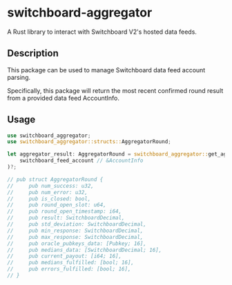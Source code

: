 # switchboard-aggregator

A Rust library to interact with Switchboard V2's hosted data feeds.

## Description

This package can be used to manage Switchboard data feed account parsing.

Specifically, this package will return the most recent confirmed round result
from a provided data feed AccountInfo.

## Usage

```rust
use switchboard_aggregator;
use switchboard_aggregator::structs::AggregatorRound;

let aggregator_result: AggregatorRound = switchboard_aggregator::get_aggregator_result(
    switchboard_feed_account // &AccountInfo
)?;

// pub struct AggregatorRound {
//     pub num_success: u32,
//     pub num_error: u32,
//     pub is_closed: bool,
//     pub round_open_slot: u64,
//     pub round_open_timestamp: i64,
//     pub result: SwitchboardDecimal,
//     pub std_deviation: SwitchboardDecimal,
//     pub min_response: SwitchboardDecimal,
//     pub max_response: SwitchboardDecimal,
//     pub oracle_pubkeys_data: [Pubkey; 16],
//     pub medians_data: [SwitchboardDecimal; 16],
//     pub current_payout: [i64; 16],
//     pub medians_fulfilled: [bool; 16],
//     pub errors_fulfilled: [bool; 16],
// }

```
